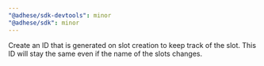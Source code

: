 ```yaml
---
"@adhese/sdk-devtools": minor
"@adhese/sdk": minor
---
```


Create an ID that is generated on slot creation to keep track of the slot. This ID will stay the same even if the name of the slots changes.
